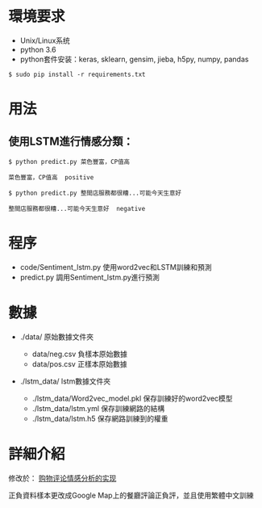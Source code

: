 # 環境要求
- Unix/Linux系统
- python 3.6
- python套件安装：keras, sklearn, gensim, jieba, h5py, numpy, pandas
```
$ sudo pip install -r requirements.txt
```
# 用法

## 使用LSTM進行情感分類：
```
$ python predict.py 菜色豐富，CP值高
```
```
菜色豐富，CP值高  positive
```

```
$ python predict.py 整間店服務都很糟...可能今天生意好
```
```
整間店服務都很糟...可能今天生意好  negative
```

# 程序
- code/Sentiment_lstm.py 使用word2vec和LSTM訓練和預測
- predict.py  調用Sentiment_lstm.py進行預測

# 數據
- ./data/ 原始數據文件夾
  - data/neg.csv 負樣本原始數據
  - data/pos.csv 正樣本原始數據

- ./lstm_data/ lstm數據文件夾
  - ./lstm_data/Word2vec_model.pkl 保存訓練好的word2vec模型
  - ./lstm_data/lstm.yml  保存訓練網路的結構
  - ./lstm_data/lstm.h5  保存網路訓練到的權重

# 詳細介紹
修改於：
[购物评论情感分析的实现](http://buptldy.github.io/2016/07/20/2016-07-20-sentiment%20analysis/)

正負資料樣本更改成Google Map上的餐廳評論正負評，並且使用繁體中文訓練
